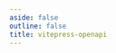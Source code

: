 ```yaml
---
aside: false
outline: false
title: vitepress-openapi
---
```


<script setup lang="ts">
import { useData } from 'vitepress'
import { useTheme, generateCodeSample } from 'vitepress-openapi'

const { isDark } = useData()

useTheme({
    codeSamples: {
        // List of languages to show in Code Samples section.
        langs: [
            'bruno',
            ...useTheme().getCodeSamplesLangs(),
        ],
        // List of available languages to select from.
        availableLanguages: [
            {
                lang: 'bruno',
                label: 'Bruno',
                highlighter: 'plaintext',
            },
            ...useTheme().getCodeSamplesAvailableLanguages(),
        ],
        defaultLang: 'bruno',
        generator: (lang, request) => {
            if (lang === 'bruno') {
                return generateBruRequest(request)
            }

            return generateCodeSample(lang, request)
        },
    },
})

function generateBruRequest(request) {
  const { url, method, headers, body, query } = request;

  const methodLower = method.toLowerCase();

  const queryString = query && Object.keys(query).length
    ? `${url}?${new URLSearchParams(query).toString()}`
    : url;

  const headersSection = headers && Object.keys(headers).length
    ? `headers {\n${Object.entries(headers)
        .map(([key, value]) => `  ${key}: ${value}`)
        .join('\n')}\n}`
    : '';

  const bodySection = body
    ? `body {\n  ${JSON.stringify(body, null, 2).replace(/\n/g, '\n  ')}\n}`
    : '';

  const bruRequest = `${methodLower} {
  url: ${queryString}
}

${headersSection}

${bodySection}
`;

  return bruRequest
        .trim()
        .replace(/\n{2,}/g, '\n\n') // Remove extra newlines
}
</script>



<OASpec :isDark="isDark" />